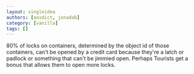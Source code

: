 ```yaml
---
layout: singleidea
authors: [aosdict, jonadab]
category: [vanilla]
tags: []
---
```

80% of locks on containers, determined by the object id of those containers, can't be opened by a credit card because they're a latch or padlock or something that can't be jimmied open. Perhaps Tourists get a bonus that allows them to open more locks.
